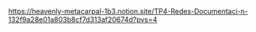 https://heavenly-metacarpal-1b3.notion.site/TP4-Redes-Documentaci-n-132f9a28e01a803b8cf7d313af20674d?pvs=4
